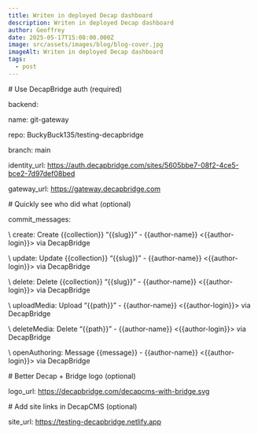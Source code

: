 ```yaml
---
title: Writen in deployed Decap dashboard
description: Writen in deployed Decap dashboard
author: Geoffrey
date: 2025-05-17T15:08:00.000Z
image: src/assets/images/blog/blog-cover.jpg
imageAlt: Writen in deployed Decap dashboard
tags:
  - post
---
```

\# Use DecapBridge auth (required)

backend:

  name: git-gateway

  repo: BuckyBuck135/testing-decapbridge

  branch: main

  identity_url: https://auth.decapbridge.com/sites/5605bbe7-08f2-4ce5-bce2-7d97def08bed

  gateway_url: https://gateway.decapbridge.com



\# Quickly see who did what (optional)

  commit_messages:

\    create: Create {{collection}} “{{slug}}” - {{author-name}} <{{author-login}}> via DecapBridge

\    update: Update {{collection}} “{{slug}}” - {{author-name}} <{{author-login}}> via DecapBridge

\    delete: Delete {{collection}} “{{slug}}” - {{author-name}} <{{author-login}}> via DecapBridge

\    uploadMedia: Upload “{{path}}” - {{author-name}} <{{author-login}}> via DecapBridge

\    deleteMedia: Delete “{{path}}” - {{author-name}} <{{author-login}}> via DecapBridge

\    openAuthoring: Message {{message}} - {{author-name}} <{{author-login}}> via DecapBridge



\# Better Decap + Bridge logo (optional)

logo_url: https://decapbridge.com/decapcms-with-bridge.svg



\# Add site links in DecapCMS (optional)

site_url: https://testing-decapbridge.netlify.app
